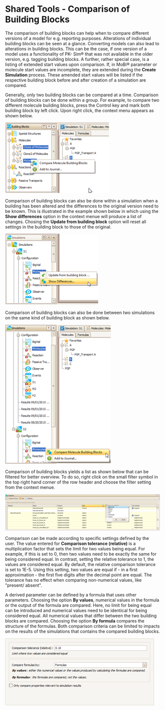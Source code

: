 # Shared Tools - Comparison of Building Blocks‌

The comparison of building blocks can help when to compare different versions of a model for e.g. reporting purposes. Alterations of individual building blocks can be seen at a glance. Converting models can also lead to alterations in building blocks. This can be the case, if one version of a model uses a functionality of PK- Sim® that was not available in the older version, e.g. tagging building blocks. A further, rather special case, is a listing of extended start values upon comparison. If, in MoBi® parameter or molecule start values are incomplete, they are extended during the **Create Simulation** process. These amended start values will be listed if the respective building block before and after creation of a simulation are compared.

Generally, only two building blocks can be compared at a time. Comparison of building blocks can be done within a group. For example, to compare two different molecule building blocks, press the Control key and mark both building block by left click. Upon right click, the context menu appears as shown below.

![Comparison of different molecule building blocks within a group](images/ComparisonMoleculeBB.png)

Comparison of building blocks can also be done within a simulation when a building has been altered and the differences to the original version need to be known. This is illustrated in the example shown below in which using the **Show differences** option in the context menue will produce a list of changes. Chosing the **Update from building block** option will reset all settings in the building block to those of the original.

![Comparison of different molecule building blocks within a group](images/ComparisonAlteredBB.png)

Comparison of building blocks can also be done between two simulations on the same kind of building block as shown below.

![Comparison of molecule building blocks between two simulations](images/ComparisonBBbetweenSim.png)

Comparison of building blocks yields a list as shown below that can be filtered for better overview. To do so, right click on the small filter symbol in the top right hand corner of the row header and choose the filter setting from the context menue.

![Filter your comparison list for better ovierview](images/ComparisonBBResult.png)

Comparison can be made according to specific settings defined by the user. The value entered for **Comparison tolerance (relative)** is a multiplication factor that sets the limit for two values being equal. For example, if this is set to 0, then two values need to be exactly the same for being considered equal. In contrast, setting the relative tolerance to 1, the values are considered equal. By default, the relative comparison tolerance is set to 1E-5. Using this setting, two values are equal if \- in a first approximation - the first five digits after the decimal point are equal. The tolerance has no effect when comparing non-numerical values, like "present/ absent".

A derived parameter can be defined by a formula that uses other parameters. Choosing the option **By values**, numerical values in the formula or the output of the formula are compared. Here, no limit for being equal can be introduced and numerical values need to be identical for being considered equal. All numerical values that differ between the two building blocks are compared. Choosing the option **By formula** compares the structure of the formulas. Both comparison criteria can be limited to impacts on the results of the simulations that contains the compared building blocks.

![Define your comparison criteria using these settings](images/ComparisonBBSettings.png)